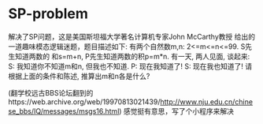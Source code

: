 # SP-problem
解决了SP问题，这是美国斯坦福大学著名计算机专家John McCarthy教授 给出的一道趣味模态逻辑迷题，题目描述如下: 
有两个自然数m,n: 2<=m<=n<=99. S先生知道两数的 和s=m+n, P先生知道两数的积p=m*n. 有一天, 两人见面, 谈起来: S: 我知道你不知道m和n, 但我也不知道. P: 现在我知道了! S: 现在我也知道了! 请根据上面的条件和陈述, 推算出m和n各是什么?

(翻学校远古BBS论坛翻到的https://web.archive.org/web/19970813021439/http://www.nju.edu.cn/chinese_bbs/IQ/messages/msgs16.html)
感觉挺有意思，写了个小程序来解决

